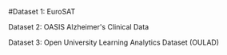 #Dataset 1: EuroSAT

Dataset 2: OASIS Alzheimer's Clinical Data

Dataset 3: Open University Learning Analytics Dataset (OULAD)
